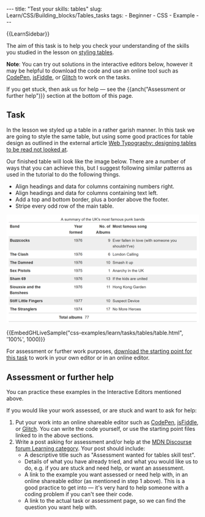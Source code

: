 --- title: "Test your skills: tables" slug: Learn/CSS/Building_blocks/Tables_tasks tags: - Beginner - CSS - Example ---

{{LearnSidebar}}

The aim of this task is to help you check your understanding of the skills you studied in the lesson on [styling tables](/en-US/docs/Learn/CSS/Building_blocks/Styling_tables).

**Note**: You can try out solutions in the interactive editors below, however it may be helpful to download the code and use an online tool such as [CodePen](https://codepen.io/), [jsFiddle](https://jsfiddle.net/), or [Glitch](https://glitch.com/) to work on the tasks.

If you get stuck, then ask us for help — see the {{anch("Assessment or further help")}} section at the bottom of this page.

## Task

In the lesson we styled up a table in a rather garish manner. In this task we are going to style the same table, but using some good practices for table design as outlined in the external article [Web Typography: designing tables to be read not looked at](https://alistapart.com/article/web-typography-tables/).

Our finished table will look like the image below. There are a number of ways that you can achieve this, but I suggest following similar patterns as used in the tutorial to do the following things.

- Align headings and data for columns containing numbers right.
- Align headings and data for columns containing text left.
- Add a top and bottom border, plus a border above the footer.
- Stripe every odd row of the main table.

![A table with striped rows.](mdn-table-bands.png)

{{EmbedGHLiveSample("css-examples/learn/tasks/tables/table.html", '100%', 1000)}}

For assessment or further work purposes, [download the starting point for this task](https://github.com/mdn/css-examples/blob/master/learn/tasks/tables/table-download.html) to work in your own editor or in an online editor.

## Assessment or further help

You can practice these examples in the Interactive Editors mentioned above.

If you would like your work assessed, or are stuck and want to ask for help:

1.  Put your work into an online shareable editor such as [CodePen](https://codepen.io/), [jsFiddle](https://jsfiddle.net/), or [Glitch](https://glitch.com/). You can write the code yourself, or use the starting point files linked to in the above sections.
2.  Write a post asking for assessment and/or help at the <a href="https://discourse.mozilla.org/c/mdn/learn" class="external external-icon">MDN Discourse forum Learning category</a>. Your post should include:
    - A descriptive title such as "Assessment wanted for tables skill test".
    - Details of what you have already tried, and what you would like us to do, e.g. if you are stuck and need help, or want an assessment.
    - A link to the example you want assessed or need help with, in an online shareable editor (as mentioned in step 1 above). This is a good practice to get into — it's very hard to help someone with a coding problem if you can't see their code.
    - A link to the actual task or assessment page, so we can find the question you want help with.
